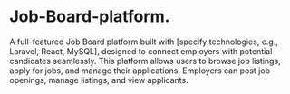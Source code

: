 # Job-Board-platform.
A full-featured Job Board platform built with [specify technologies, e.g., Laravel, React, MySQL], designed to connect employers with potential candidates seamlessly. This platform allows users to browse job listings, apply for jobs, and manage their applications. Employers can post job openings, manage listings, and view applicants.
